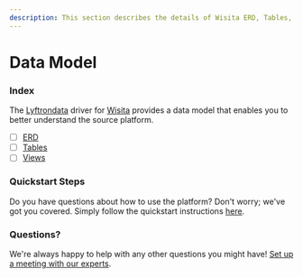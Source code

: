 ```yaml
---
description: This section describes the details of Wisita ERD, Tables, and Views.
---
```


# Data Model

### Index

The  [Lyftrondata](https://www.lyftrondata.com/) driver for [Wisita](https://www.lyftrondata.com/integration/commerce-analytics/wisita/) provides a data model that enables you to better understand the source platform.

* [ ] [ERD](erd.md)
* [ ] [Tables](tables.md)
* [ ] [Views](views.md)

### Quickstart Steps

Do you have questions about how to use the platform? Don't worry; we've got you covered. Simply follow the quickstart instructions [here](../README.md).


### Questions? <a href="#questions" id="questions"></a>

We're always happy to help with any other questions you might have! [Set up a meeting with our experts](https://www.lyftrondata.com/book-a-meeting/).

